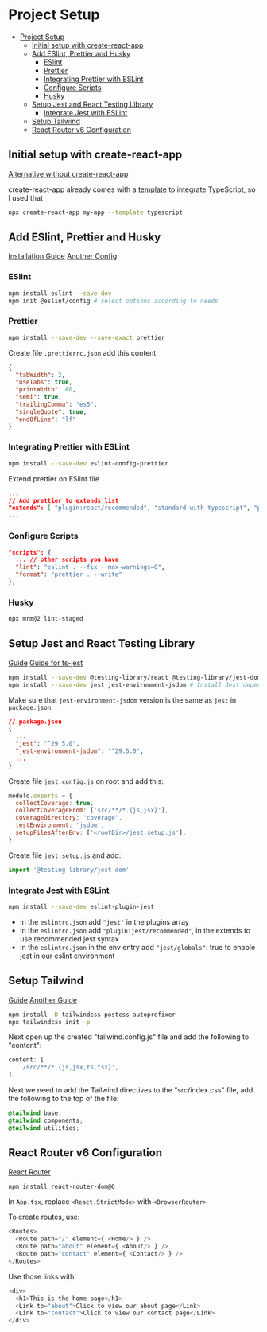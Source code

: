 # Project Setup

- [Project Setup](#project-setup)
  - [Initial setup with create-react-app](#initial-setup-with-create-react-app)
  - [Add ESlint, Prettier and Husky](#add-eslint-prettier-and-husky)
    - [ESlint](#eslint)
    - [Prettier](#prettier)
    - [Integrating Prettier with ESLint](#integrating-prettier-with-eslint)
    - [Configure Scripts](#configure-scripts)
    - [Husky](#husky)
  - [Setup Jest and React Testing Library](#setup-jest-and-react-testing-library)
    - [Integrate Jest with ESLint](#integrate-jest-with-eslint)
  - [Setup Tailwind](#setup-tailwind)
  - [React Router v6 Configuration](#react-router-v6-configuration)

## Initial setup with create-react-app

[Alternative without create-react-app](https://dev.to/ivadyhabimana/how-to-create-a-react-app-without-using-create-react-app-a-step-by-step-guide-30nl)

create-react-app already comes with a [template](https://create-react-app.dev/docs/adding-typescript/) to integrate TypeScript, so I used that

```bash
npx create-react-app my-app --template typescript
```

## Add ESlint, Prettier and Husky

[Installation Guide](https://dev.to/ivadyhabimana/setup-eslint-prettier-and-husky-in-a-node-project-a-step-by-step-guide-946)
[Another Config](https://blog.devgenius.io/eslint-prettier-typescript-and-react-in-2022-e5021ebca2b1)

### ESlint

```bash
npm install eslint --save-dev
npm init @eslint/config # select options according to needs
```

### Prettier

```bash
npm install --save-dev --save-exact prettier
```

Create file `.prettierrc.json` add this content

```json
{
  "tabWidth": 2,
  "useTabs": true,
  "printWidth": 80,
  "semi": true,
  "trailingComma": "es5",
  "singleQuote": true,
  "endOfLine": "lf"
}
```

### Integrating Prettier with ESLint

```bash
npm install --save-dev eslint-config-prettier
```

Extend prettier on ESlint file

```json
...
// Add prettier to extends list
"extends": [ "plugin:react/recommended", "standard-with-typescript", "prettier"],
...
```

### Configure Scripts

```json
"scripts": {
  ... // other scripts you have
  "lint": "eslint . --fix --max-warnings=0",
  "format": "prettier . --write"
},
```

### Husky

```bash
npx mrm@2 lint-staged
```

## Setup Jest and React Testing Library

[Guide](https://dev.to/ivadyhabimana/setup-jest-and-react-testing-library-in-a-react-project-a-step-by-step-guide-1mf0)
[Guide for ts-jest](https://swizec.com/blog/how-to-configure-jest-with-typescript/)

```bash
npm install --save-dev @testing-library/react @testing-library/jest-dom # Install React testing library dependencies
npm install --save-dev jest jest-environment-jsdom # Install Jest dependencies
```

Make sure that `jest-environment-jsdom` version is the same as `jest` in `package.json`

```json
// package.json
{
  ...
  "jest": "^29.5.0",
  "jest-environment-jsdom": "^29.5.0",
  ...
}
```

Create file `jest.config.js` on root and add this:

```js
module.exports = {
  collectCoverage: true,
  collectCoverageFrom: ['src/**/*.{js,jsx}'],
  coverageDirectory: 'coverage',
  testEnvironment: 'jsdom',
  setupFilesAfterEnv: ['<rootDir>/jest.setup.js'],
}
```

Create file `jest.setup.js` and add:

```js
import '@testing-library/jest-dom'
```

### Integrate Jest with ESLint

```bash
npm install --save-dev eslint-plugin-jest
```

- in the `eslintrc.json` add `"jest"` in the plugins array
- in the `eslintrc.json` add `"plugin:jest/recommended"`, in the extends to use recommended jest syntax
- in the `eslintrc.json` in the env entry add `"jest/globals"`: true to enable jest in our eslint environment

## Setup Tailwind

[Guide](https://dev.to/ethand91/creating-a-react-app-with-typescript-tailwind-support-18b8)
[Another Guide](https://dev.to/ivadyhabimana/setup-tailwind-css-in-a-react-project-configured-from-scratch-a-step-by-step-guide-2jc8)

```bash
npm install -D tailwindcss postcss autoprefixer
npx tailwindcss init -p
```

Next open up the created "tailwind.config.js" file and add the following to "content":

```js
content: [
  './src/**/*.{js,jsx,ts,tsx}',
],
```

Next we need to add the Tailwind directives to the "src/index.css" file, add the following to the top of the file:

```css
@tailwind base;
@tailwind components;
@tailwind utilities;
```

## React Router v6 Configuration

[React Router](https://www.freecodecamp.org/news/how-to-use-react-router-version-6)

```bash
npm install react-router-dom@6
```

In `App.tsx`, replace `<React.StrictMode>` with `<BrowserRouter>`

To create routes, use:

```js
<Routes>
  <Route path="/" element={ <Home/> } />
  <Route path="about" element={ <About/> } />
  <Route path="contact" element={ <Contact/> } />
</Routes>
```

Use those links with:

```js
<div>
  <h1>This is the home page</h1>
  <Link to="about">Click to view our about page</Link>
  <Link to="contact">Click to view our contact page</Link>
</div>
```
